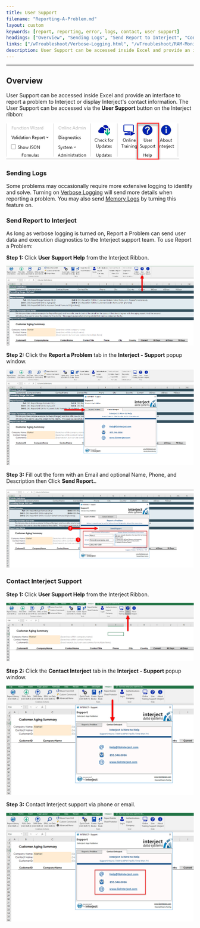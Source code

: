```yaml
---
title: User Support
filename: "Reporting-A-Problem.md"
layout: custom
keywords: [report, reporting, error, logs, contact, user support]
headings: ["Overview", "Sending Logs", "Send Report to Interject", "Contact Interject Support"]
links: ["/wTroubleshoot/Verbose-Logging.html", "/wTroubleshoot/RAM-Monitoring.html"]
description: User Support can be accessed inside Excel and provide an interface to report a problem to Interject or display Interject's contact information.
---
```

* * *

## Overview

User Support can be accessed inside Excel and provide an interface to report a problem to Interject or display Interject's contact information. The User Support can be accessed via the **User Support** button on the Interject ribbon:

![](/images/InterjectSupport/UserSupport.png)
<br>

### Sending Logs

Some problems may occasionally require more extensive logging to identify and solve. Turning on [Verbose Logging](/wTroubleshoot/Verbose-Logging.html) will send more details when reporting a problem. You may also send [Memory Logs](/wTroubleshoot/RAM-Monitoring.html) by turning this feature on.

### Send Report to Interject

As long as verbose logging is turned on, Report a Problem can send user data and execution diagnostics to the Interject support team. To use Report a Problem:

**Step 1:** Click **User Support Help** from the Interject Ribbon.

![](/images/InterjectSupport/07.jpg)
<br>

**Step 2:** Click the **Report a Problem** tab in the **Interject - Support** popup window.

![](/images/InterjectSupport/08.jpg)
<br>

**Step 3:** Fill out the form with an Email and optional Name, Phone, and Description then Click **Send Report.**.

![](/images/InterjectSupport/09.jpg)
<br>

### Contact Interject Support

**Step 1:** Click **User Support Help** from the Interject Ribbon.

![](/images/InterjectSupport/10.jpg)
<br>

**Step 2:** Click the **Contact Interject** tab in the **Interject - Support** popup window.

![](/images/InterjectSupport/11.jpg)
<br>

**Step 3:** Contact Interject support via phone or email.

![](/images/InterjectSupport/12.jpg)
<br>
